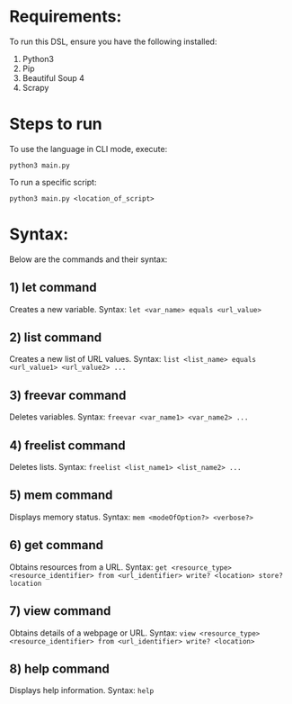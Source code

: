 # Requirements:
To run this DSL, ensure you have the following installed:
1) Python3
2) Pip
3) Beautiful Soup 4
4) Scrapy

# Steps to run
To use the language in CLI mode, execute:

`python3 main.py`

To run a specific script:

`python3 main.py <location_of_script>`

# Syntax:
Below are the commands and their syntax:

## 1) let command
Creates a new variable.
Syntax: `let <var_name> equals <url_value>`

## 2) list command
Creates a new list of URL values.
Syntax: `list <list_name> equals <url_value1> <url_value2> ...`

## 3) freevar command
Deletes variables.
Syntax: `freevar <var_name1> <var_name2> ...`

## 4) freelist command
Deletes lists.
Syntax: `freelist <list_name1> <list_name2> ...`

## 5) mem command
Displays memory status.
Syntax: `mem <modeOfOption?> <verbose?>`

## 6) get command
Obtains resources from a URL.
Syntax: `get <resource_type> <resource_identifier> from <url_identifier> write? <location> store? location`

## 7) view command
Obtains details of a webpage or URL.
Syntax: `view <resource_type> <resource_identifier> from <url_identifier> write? <location>`

## 8) help command
Displays help information.
Syntax: `help`
